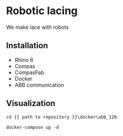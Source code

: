 # Robotic lacing

We make lace with robots

## Installation
- Rhino 6
- Compas
- CompasFab
- Docker
- ABB communication

## Visualization
`cd {{ path to repository }}\docker\abb_120`

`docker-compose up -d`
